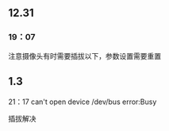## 12.31

### 19：07

注意摄像头有时需要插拔以下，参数设置需要重置

## 1.3

21：17 can't open device /dev/bus  error:Busy

插拔解决